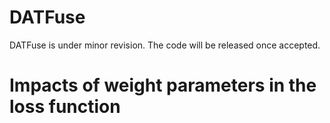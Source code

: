 # DATFuse
DATFuse is under minor revision. The code will be released once accepted.
# Impacts of weight parameters in the loss function
